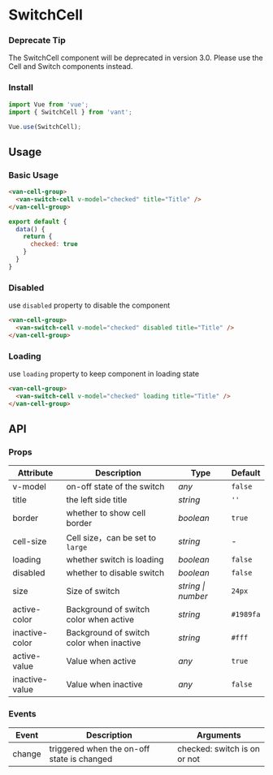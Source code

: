 # SwitchCell

### Deprecate Tip

The SwitchCell component will be deprecated in version 3.0. Please use the Cell and Switch components instead.

### Install

``` javascript
import Vue from 'vue';
import { SwitchCell } from 'vant';

Vue.use(SwitchCell);
```

## Usage

### Basic Usage

```html
<van-cell-group>
  <van-switch-cell v-model="checked" title="Title" />
</van-cell-group>
```

```js
export default {
  data() {
    return {
      checked: true
    }
  }
}
```

### Disabled

use `disabled` property to disable the component

```html
<van-cell-group>
  <van-switch-cell v-model="checked" disabled title="Title" />
</van-cell-group>
```

### Loading

use `loading` property to keep component in loading state

```html
<van-cell-group>
  <van-switch-cell v-model="checked" loading title="Title" />
</van-cell-group>
```

## API

### Props

| Attribute | Description | Type | Default |
|------|------|------|------|
| v-model | on-off state of the switch | *any* | `false` |
| title | the left side title | *string* | `''` |
| border | whether to show cell border | *boolean* | `true` |
| cell-size | Cell size，can be set to `large` | *string* | - |
| loading | whether switch is loading | *boolean* | `false` |
| disabled | whether to disable switch | *boolean* | `false` |
| size | Size of switch | *string \| number* | `24px` |
| active-color | Background of switch color when active | *string* | `#1989fa` |
| inactive-color | Background of switch color when inactive | *string* | `#fff` |
| active-value | Value when active | *any* | `true` |
| inactive-value | Value when inactive | *any* | `false` |

### Events

| Event | Description | Arguments |
|------|------|------|
| change | triggered when the on-off state is changed | checked: switch is on or not |
